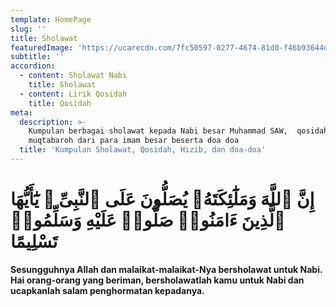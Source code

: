 ```yaml
---
template: HomePage
slug: ''
title: Sholawat
featuredImage: 'https://ucarecdn.com/7fc50597-0277-4674-81d0-f46b93644dc1/'
subtitle: ''
accordion:
  - content: Sholawat Nabi
    title: Sholawat
  - content: Lirik Qosidah
    title: Qosidah
meta:
  description: >-
    Kumpulan berbagai sholawat kepada Nabi besar Muhammad SAW,  qosidah , hizib
    muqtabaroh dari para imam besar beserta doa doa
  title: 'Kumpulan Sholawat, Qosidah, Hizib, dan doa-doa'
---
```

# إِنَّ ٱللَّهَ وَمَلَٰٓئِكَتَهُۥ يُصَلُّونَ عَلَى ٱلنَّبِىِّ ۚ يَٰٓأَيُّهَا ٱلَّذِينَ ءَامَنُوا۟ صَلُّوا۟ عَلَيْهِ وَسَلِّمُوا۟ تَسْلِيمًا 

**Sesungguhnya Allah dan malaikat-malaikat-Nya bersholawat untuk Nabi. Hai orang-orang yang beriman, bersholawatlah kamu untuk Nabi dan ucapkanlah salam penghormatan kepadanya.**
